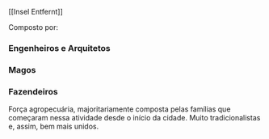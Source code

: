 [[Insel Entfernt]]

Composto por:

### Engenheiros e Arquitetos


### Magos


### Fazendeiros

Força agropecuária, majoritariamente composta pelas famílias que começaram nessa atividade desde o início da cidade. Muito tradicionalistas e, assim, bem mais unidos.